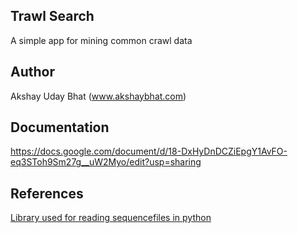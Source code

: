 Trawl Search
------------
 A simple app for mining common crawl data

Author
-------
Akshay Uday Bhat (www.akshaybhat.com)




Documentation
------------
https://docs.google.com/document/d/18-DxHyDnDCZiEpgY1AvFO-eq3SToh9Sm27g__uW2Myo/edit?usp=sharing

References
-------
[Library used for reading sequencefiles in python](https://github.com/matteobertozzi/Hadoop/tree/master/python-hadoop)

